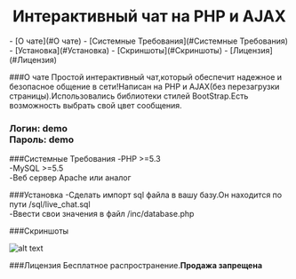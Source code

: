 <center><h1>Интерактивный чат на PHP и AJAX</h1></center>
- [О чате](#О чате)
- [Системные Требования](#Системные Требования)
- [Установка](#Установка)
- [Скриншоты](#Скриншоты)
- [Лицензия](#Лицензия)


###О чате
<a>Простой интерактивный чат,который обеспечит надежное и безопасное общение в сети!Написан на PHP и AJAX(без перезагрузки страницы).Использовались библиотеки стилей BootStrap.Есть возможность выбрать свой цвет сообщения.</a>
<br><h3>Логин: demo <br>
Пароль: demo </h3>

###Системные Требования
 -PHP >=5.3 <br>
 -MySQL >=5.5 <br>
 -Веб сервер Apache или аналог

###Установка
-Сделать импорт sql файла в вашу базу.Он находится по пути /sql/live_chat.sql <br>
-Ввести свои значения в файл /inc/database.php

###Скриншоты

![alt text](http://cs631820.vk.me/v631820482/1595f/xuPJfJh5Q1U.jpg "ScreenShot")

###Лицензия
Бесплатное распространение.<b>Продажа запрещена</b>

